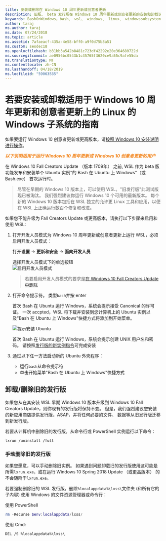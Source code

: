 ```yaml
---
title: 安装或删除在 Windows 10 周年更新或创意者更新
description: 旧版、 beta 发行版在 Windows 10 周年更新或创意者更新的安装和卸载说明
keywords: BashOnWindows，bash、 wsl、 windows、 linux、 windowssubsystem、 ubuntu、 debian、 suse、 windows 10，旧版、 beta 版的 windows 子系统安装、 删除、 卸载，请卸载，删除，不推荐使用
author: taraj
ms.author: taraj
ms.date: 07/24/2018
ms.topic: article
ms.assetid: 7afaeacf-435a-4e58-bff0-a9f0d75b8a51
ms.custom: seodec18
ms.openlocfilehash: b31bb3a542b8481c723df42292e20e364680722d
ms.sourcegitcommit: ae0956bc0543b1c45765f3620ce9a55c9afe55da
ms.translationtype: MT
ms.contentlocale: zh-CN
ms.lasthandoff: 04/18/2019
ms.locfileid: "59063585"
---
```

# <a name="guide-to-install-or-uninstall-windows-subsystem-for-linux-on-windows-10-anniversary-update-and-creators-update"></a>若要安装或卸载适用于 Windows 10 周年更新和创意者更新上的 Linux 的 Windows 子系统的指南 

如果要运行 Windows 10 创意者更新或更高版本，请[按照 Windows 10 安装说明进行操作](install-win10.md)。

<strong><em><span style="color: #f28014">以下说明适用于运行 Windows 10 周年更新或 Windows 10 创意者更新的用户</span></em></strong>

在 Windows 10 Fall Creators Update （版本 1709年） 之前, WSL 作为 beta 版功能发布和安装单个 Ubuntu 实例"的 Bash 在 Ubuntu 上 Windows"（或 Bash.exe） 首次运行时。

> 尽管在早期的 Windows 10 版本上，可以使用 WSL，"旧发行版"此测试版现已被淘汰。 我们强烈建议你运行 Windows 10 个可用的最新版本。 每个新的 Windows 10 版本包括在 WSL 独立的允许更 Linux 工具和应用，以便在 WSL 上正确运行数百个修复和改进。

如果您不能升级为 Fall Creators Update 或更高版本，请执行以下步骤来启用和使用 WSL:

1. 打开开发人员模式为 Windows 10 周年更新或创意者更新上运行 WSL，必须启用开发人员模式：

    打开**设置** -> **更新和安全** -> **面向开发人员**

    选择开发人员模式下的单选按钮  
    ![启用开发人员模式](media/updateAndSecurity.png)

    > 若要启用开发人员模式的要求是[在 Windows 10 Fall Creators Update 中删除](https://blogs.msdn.microsoft.com/commandline/2017/06/08/developer-mode-no-longer-required-for-windows-subsystem-for-linux/)

1. 打开命令提示符。  类型`bash`并按 enter

    首次 Bash 在 Ubuntu 运行 Windows，系统会提示接受 Canonical 的许可证。 一次 accpted，WSL 将下载并安装到您计算机上的 Ubuntu 实例以及"Bash 在 Ubuntu 上 Windows"快捷方式将添加到开始菜单。

    ![提示安装 Ubuntu](media/bashShellInstall.png)

    首次 Bash 在 Ubuntu 运行 Windows，系统会提示创建 UNIX 用户名和密码。 请按照[发行版的新实例指令](initialize-distro.md)可完成安装

1. 通过以下任一方法启动新的 Ubuntu 外壳程序：
    * 运行`bash`从命令提示符
    * 单击开始菜单"Bash 在 Ubuntu 上 Windows"快捷方式

    
## <a name="uninstallingremoving-the-legacy-distro"></a>卸载/删除旧的发行版
如果您从在其安装 WSL 早期 Windows 10 版本升级到 Windows 10 Fall Creators Update，则你现有的发行版将保持不变。 但是，我们强烈建议您安装的新应用商店提供发行版，ASAP，并将任何必要的文件、 数据等从旧发行版迁移到新发行版。

若要从计算机中删除旧的发行版，从命令行或 PowerShell 实例运行以下命令：

```console
lxrun /uninstall /full
```

### <a name="manually-deleting-the-legacy-distro"></a>手动删除旧的发行版
如果您愿意，可以手动删除旧实例。 如果遇到问题卸载旧的发行版使用这可能是所需`lxrun.exe`，或在运行 Windows 10 Spring 2018 Update （或更高版本） 的不会随附于`lxrun.exe`。

若要强制删除旧的 WSL 发行版，删除`%localappdata%\lxss\`文件夹 (和所有它的子内容) 使用 Windows 的文件资源管理器或命令行：

使用 PowerShell
```powershell
rm -Recurse $env:localappdata/lxss/
```

使用 Cmd:
```console
DEL /S %localappdata%\lxss\
```
